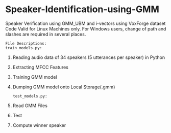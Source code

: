 # Speaker-Identification-using-GMM
Speaker Verification using GMM_UBM and i-vectors using VoxForge dataset
Code Valid for Linux Machines only. For Windows users, change of path and slashes are required in several places.

	File Descriptions:
	train_models.py:  
1) Reading audio data of 34 speakers (5 utterances per speaker) in Python	
2) Extracting MFCC Features 
3) Training GMM model
4) Dumping GMM model onto Local Storage(.gmm)

       test_models.py:
1) Read GMM Files
2) Test 
3) Compute winner speaker
			
	
